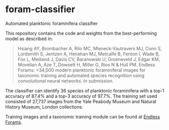 # foram-classifier
Automated planktonic foraminifera classifier

This repository contains the code and weights from the best-performing model as described in:

>    Hsiang AY, Brombacher A, Rilo MC, Mleneck-Vautravers MJ, Conn S, Lordsmith S, Jentzen A, Henehan MJ, Metcalfe B, Fenton I, Wade B, Fox L, Meilland J, Davis CV, Baranowski U, Groeneveld J, Edgar KM, Movellan A, Aze T, Dowsett H, Miller G, Rios N & Hull PM. Endless Forams: >34,000 modern planktonic foraminiferal images for taxonomic training and automated species recognition using convolutional neural networks. *In submission*.

The classifier can identify 36 species of planktonic foraminifera with a top-1 accuracy of 87.4% and a top-3 accuracy of 97.7%. The training set used consisted of 27,737 images from the Yale Peabody Museum and Natural History Museum, London collections.

Training images and a taxonomic training module can be found at [Endless Forams](endlessforams.org).
